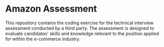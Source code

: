 # Amazon Assessment


This repository contains the coding exercise for the technical interview assessment conducted by a third party. The assessment is designed to evaluate candidates' skills and knowledge relevant to the position applied for within the e-commerce industry.
